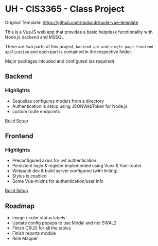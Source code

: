 # UH - CIS3365 - Class Project

Original Template: https://github.com/mubaidr/node-vue-template

This is a VueJS web app that provides a basic helpdesk functionality with Node.js backend and MSSQL

There are two parts of this project, `backend api` and `single page frontend
application` and each part is contained in the respective folder.

Major packages inlcuded and configured (as required)

## Backend

### Highlights

* Sequelize configures models from a directory
* Authentication is setup using JSONWebToken for Node.js
* custom route endpoints

[Build Setup](./backend/README.md)

## Frontend

### Highlights

* Preconfigured axios for jwt authentication
* Persistent login & register implemented using Vuex & Vue-router
* Webpack dev & build server configured (with linting)
* Stylus is enabled
* Some Vue-mixins for authentication/user info

[Build Setup](./frontend/README.md)


## Roadmap

* Image / color status labels
* Update config popups to use Modal and not SWAL2
* Finish CRUD for all the tables
* Finish reports module
* Role Mapper
